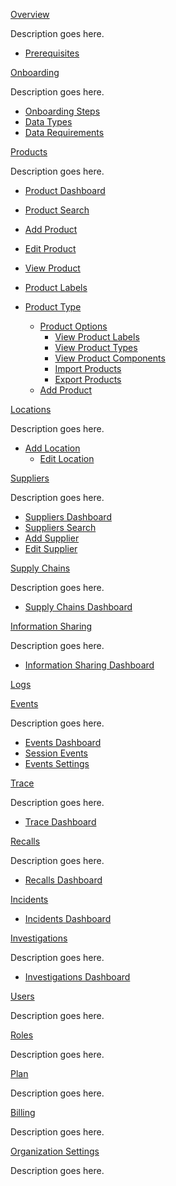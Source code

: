 [Overview](https://qtracehelp.github.io/QTrace-Help/overview)

Description goes here.

- [Prerequisites](https://qtracehelp.github.io/QTrace-Help/overview-prerequisites)

[Onboarding](https://qtracehelp.github.io/QTrace-Help/onboarding)

Description goes here.

- [Onboarding Steps](https://qtracehelp.github.io/QTrace-Help/onboarding-steps)
- [Data Types](https://qtracehelp.github.io/QTrace-Help/onboarding-datatypes)
- [Data Requirements](https://qtracehelp.github.io/QTrace-Help/onboarding-datarequirements)

[Products](https://qtracehelp.github.io/QTrace-Help/products)

Description goes here.

- [Product Dashboard](https://qtracehelp.github.io/QTrace-Help/products-dashboard)
- [Product Search](https://qtracehelp.github.io/QTrace-Help/products-search)
- [Add Product](https://qtracehelp.github.io/QTrace-Help/products-add)
- [Edit Product](https://qtracehelp.github.io/QTrace-Help/products-edit)
- [View Product](https://qtracehelp.github.io/QTrace-Help/products-view)
- [Product Labels](https://qtracehelp.github.io/QTrace-Help/products-labels)
- [Product Type](https://qtracehelp.github.io/QTrace-Help/products-types)







  * [Product Options](https://qtracehelp.github.io/QTrace-Help/products-dashboard#product-options)
    + [View Product Labels](https://qtracehelp.github.io/QTrace-Help/products-dashboard#view-product-labels)
    + [View Product Types](https://qtracehelp.github.io/QTrace-Help/products-dashboard#view-product-types)
    + [View Product Components](https://qtracehelp.github.io/QTrace-Help/products-dashboard#view-product-components)
    + [Import Products](https://qtracehelp.github.io/QTrace-Help/products-dashboard#import-products)
    + [Export Products](https://qtracehelp.github.io/QTrace-Help/products-dashboard#export-products)
  * [Add Product](https://qtracehelp.github.io/QTrace-Help/products-dashboard#add-product)

[Locations](https://qtracehelp.github.io/QTrace-Help/locations)

Description goes here.

- [Add Location](https://qtracehelp.github.io/QTrace-Help/locations-add)
  * [Edit Location](https://qtracehelp.github.io/QTrace-Help/locations-edit)

[Suppliers](https://qtracehelp.github.io/QTrace-Help/suppliers)

Description goes here.

- [Suppliers Dashboard](https://qtracehelp.github.io/QTrace-Help/suppliers-dashboard)
- [Suppliers Search](https://qtracehelp.github.io/QTrace-Help/suppliers-search)
- [Add Supplier](https://qtracehelp.github.io/QTrace-Help/suppliers-add)
- [Edit Supplier](https://qtracehelp.github.io/QTrace-Help/suppliers-edit)

[Supply Chains](https://qtracehelp.github.io/QTrace-Help/supplychains)

Description goes here.

- [Supply Chains Dashboard](https://qtracehelp.github.io/QTrace-Help/supplychains-dashboard)

[Information Sharing](https://qtracehelp.github.io/QTrace-Help/informationsharing)

Description goes here.

- [Information Sharing Dashboard](https://qtracehelp.github.io/QTrace-Help/suppliers-dashboard)

[Logs](https://qtracehelp.github.io/QTrace-Help/logs)

[Events](https://qtracehelp.github.io/QTrace-Help/events)

Description goes here.

- [Events Dashboard](https://qtracehelp.github.io/QTrace-Help/events-dashboard)
- [Session Events](https://qtracehelp.github.io/QTrace-Help/events-sessionevents)
- [Events Settings](https://qtracehelp.github.io/QTrace-Help/events-eventsettings)

[Trace](https://qtracehelp.github.io/QTrace-Help/trace)

Description goes here.

- [Trace Dashboard](https://qtracehelp.github.io/QTrace-Help/trace-dashboard)

[Recalls](https://qtracehelp.github.io/QTrace-Help/recalls)

Description goes here.

- [Recalls Dashboard](https://qtracehelp.github.io/QTrace-Help/recalls-dashboard)

[Incidents](https://qtracehelp.github.io/QTrace-Help/incidents)
- [Incidents Dashboard](https://qtracehelp.github.io/QTrace-Help/incidents-dashboard)

[Investigations](https://qtracehelp.github.io/QTrace-Help/investigations)

Description goes here.

- [Investigations Dashboard](https://qtracehelp.github.io/QTrace-Help/investigations-dashboard)

[Users](https://qtracehelp.github.io/QTrace-Help/users)

Description goes here.

[Roles](https://qtracehelp.github.io/QTrace-Help/roles)

Description goes here.

[Plan](https://qtracehelp.github.io/QTrace-Help/plan)

Description goes here.

[Billing](https://qtracehelp.github.io/QTrace-Help/billing)

Description goes here.

[Organization Settings](https://qtracehelp.github.io/QTrace-Help/organizationsettings)

Description goes here.







